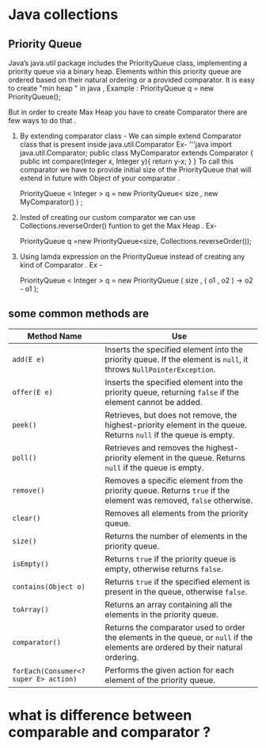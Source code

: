 # Java collections 

## Priority Queue 
Java’s java.util package includes the PriorityQueue class, implementing a priority queue via a binary heap. Elements within this priority queue are ordered based on their natural ordering or a provided comparator.
It is easy to create "min heap " in java ,
Example : 
  PriorityQueue<Integer> q = new PriorityQueue();

But in order to create Max Heap you have to create Comparator there are few ways to do that . 
1. By extending comparator class - We can simple extend Comparator class that is present inside java.util.Comparator
   Ex-
   '''java
   import java.util.Comparator;
   public class MyComparator extends Comparator<Integer> {
     public int compare(Integer x, Integer y){
     return y-x;
     }
   }
   To call this comparator we have to provide initial size of the PriorityQueue that will extend in future with Object of your comparator .

   PriorityQueue < Integer > q = new PriorityQueue< size , new MyComparator() ) ;

2. Insted of creating our custom comparator we can use Collections.reverseOrder() funtion to get the Max Heap .
   Ex-

   PriorityQueue <Integer> q =new PriorityQueue<size, Collections.reverseOrder());

3. Using lamda expression on the PriorityQueue instead of creating any kind of Comparator .
   Ex -

   PriorityQueue < Integer > q = new PriorityQueue ( size , ( o1 , o2 ) -> o2 - o1 );


## some common methods are 
| Method Name            | Use                                                                                       |
|------------------------|-------------------------------------------------------------------------------------------|
| `add(E e)`              | Inserts the specified element into the priority queue. If the element is `null`, it throws `NullPointerException`. |
| `offer(E e)`            | Inserts the specified element into the priority queue, returning `false` if the element cannot be added. |
| `peek()`                | Retrieves, but does not remove, the highest-priority element in the queue. Returns `null` if the queue is empty. |
| `poll()`                | Retrieves and removes the highest-priority element in the queue. Returns `null` if the queue is empty. |
| `remove()`              | Removes a specific element from the priority queue. Returns `true` if the element was removed, `false` otherwise. |
| `clear()`               | Removes all elements from the priority queue. |
| `size()`                | Returns the number of elements in the priority queue. |
| `isEmpty()`             | Returns `true` if the priority queue is empty, otherwise returns `false`. |
| `contains(Object o)`    | Returns `true` if the specified element is present in the queue, otherwise `false`. |
| `toArray()`             | Returns an array containing all the elements in the priority queue. |
| `comparator()`          | Returns the comparator used to order the elements in the queue, or `null` if the elements are ordered by their natural ordering. |
| `forEach(Consumer<? super E> action)` | Performs the given action for each element of the priority queue. |


# what is difference between comparable and comparator ? 
